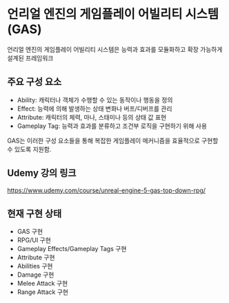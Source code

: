 # 언리얼 엔진의 게임플레이 어빌리티 시스템(GAS)
언리얼 엔진의 게임플레이 어빌리티 시스템은 능력과 효과를 모듈화하고 확장 가능하게 설계된 프레임워크

## 주요 구성 요소
- Ability: 캐릭터나 객체가 수행할 수 있는 동작이나 행동을 정의
- Effect: 능력에 의해 발생하는 상태 변화나 버프/디버프를 관리
- Attribute: 캐릭터의 체력, 마나, 스태미나 등의 상태 값 표현
- Gameplay Tag: 능력과 효과를 분류하고 조건부 로직을 구현하기 위해 사용

GAS는 이러한 구성 요소들을 통해 복잡한 게임플레이 메커니즘을 효율적으로 구현할 수 있도록 지원함.

## Udemy 강의 링크
https://www.udemy.com/course/unreal-engine-5-gas-top-down-rpg/

## 현재 구현 상태
- GAS 구현
- RPG/UI 구현
- Gameplay Effects/Gameplay Tags 구현
- Attribute 구현
- Abilities 구현
- Damage 구현
- Melee Attack 구현
- Range Attack 구현
